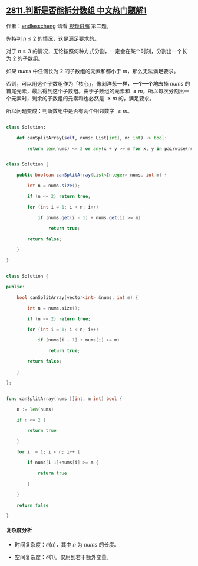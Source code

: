 ## [2811.判断是否能拆分数组 中文热门题解1](https://leetcode.cn/problems/check-if-it-is-possible-to-split-array/solutions/100000/nao-jin-ji-zhuan-wan-by-endlesscheng-0l19)

作者：[endlesscheng](https://leetcode.cn/u/endlesscheng)
请看 [视频讲解](https://www.bilibili.com/video/BV1Yr4y1o7aP/) 第二题。

先特判 $n\le 2$ 的情况，这是满足要求的。

对于 $n\ge 3$ 的情况，无论按照何种方式分割，一定会在某个时刻，分割出一个长为 $2$ 的子数组。

如果 $\textit{nums}$ 中任何长为 $2$ 的子数组的元素和都小于 $m$，那么无法满足要求。

否则，可以用这个子数组作为「核心」，像剥洋葱一样，**一个一个地**去掉 $\textit{nums}$ 的首尾元素，最后得到这个子数组。由于子数组的元素和 $\ge m$，所以每次分割出一个元素时，剩余的子数组的元素和也必然是 $\ge m$ 的，满足要求。

所以问题变成：判断数组中是否有两个相邻数字 $\ge m$。

```py [sol-Python3]
class Solution:
    def canSplitArray(self, nums: List[int], m: int) -> bool:
        return len(nums) <= 2 or any(x + y >= m for x, y in pairwise(nums))
```

```java [sol-Java]
class Solution {
    public boolean canSplitArray(List<Integer> nums, int m) {
        int n = nums.size();
        if (n <= 2) return true;
        for (int i = 1; i < n; i++)
            if (nums.get(i - 1) + nums.get(i) >= m)
                return true;
        return false;
    }
}
```

```cpp [sol-C++]
class Solution {
public:
    bool canSplitArray(vector<int> &nums, int m) {
        int n = nums.size();
        if (n <= 2) return true;
        for (int i = 1; i < n; i++)
            if (nums[i - 1] + nums[i] >= m)
                return true;
        return false;
    }
};
```

```go [sol-Go]
func canSplitArray(nums []int, m int) bool {
	n := len(nums)
	if n <= 2 {
		return true
	}
	for i := 1; i < n; i++ {
		if nums[i-1]+nums[i] >= m {
			return true
		}
	}
	return false
}
```

#### 复杂度分析

- 时间复杂度：$\mathcal{O}(n)$，其中 $n$ 为 $\textit{nums}$ 的长度。
- 空间复杂度：$\mathcal{O}(1)$。仅用到若干额外变量。

